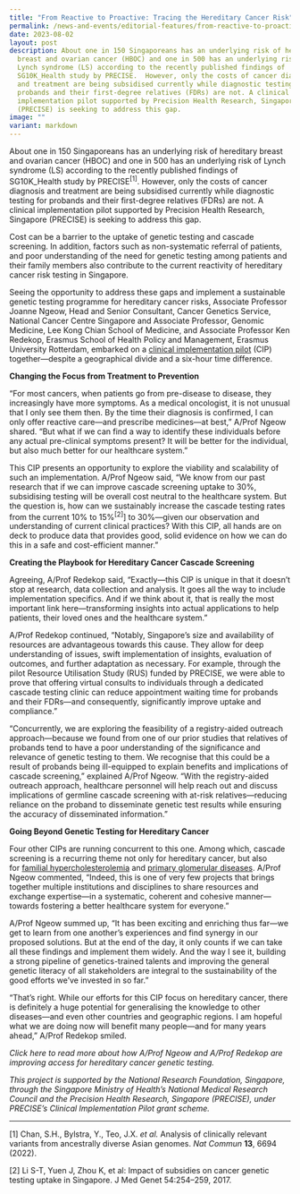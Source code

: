 ```yaml
---
title: "From Reactive to Proactive: Tracing the Hereditary Cancer Risk"
permalink: /news-and-events/editorial-features/from-reactive-to-proactive-tracing-the-hereditary-cancer-risk/
date: 2023-08-02
layout: post
description: About one in 150 Singaporeans has an underlying risk of hereditary
  breast and ovarian cancer (HBOC) and one in 500 has an underlying risk of
  Lynch syndrome (LS) according to the recently published findings of
  SG10K_Health study by PRECISE.  However, only the costs of cancer diagnosis
  and treatment are being subsidised currently while diagnostic testing for
  probands and their first-degree relatives (FDRs) are not. A clinical
  implementation pilot supported by Precision Health Research, Singapore
  (PRECISE) is seeking to address this gap.
image: ""
variant: markdown
---
```

About one in 150 Singaporeans has an underlying risk of hereditary breast and ovarian cancer (HBOC) and one in 500 has an underlying risk of Lynch syndrome (LS) according to the recently published findings of SG10K\_Health study by PRECISE<sup>[1]</sup>.&nbsp;However, only the costs of cancer diagnosis and treatment are being subsidised currently while diagnostic testing for probands and their first-degree relatives (FDRs) are not. A clinical implementation pilot supported by Precision Health Research, Singapore (PRECISE) is seeking to address this gap.

Cost can be a barrier to the uptake of genetic testing and cascade screening. In addition, factors such as non-systematic referral of patients, and poor understanding of the need for genetic testing among patients and their family members also contribute to the current reactivity of hereditary cancer risk testing in Singapore.

Seeing the opportunity to address these gaps and implement a sustainable genetic testing programme for hereditary cancer risks, Associate Professor Joanne Ngeow, Head and Senior Consultant, Cancer Genetics Service, National Cancer Centre Singapore and Associate Professor, Genomic Medicine, Lee Kong Chian School of Medicine, and Associate Professor Ken Redekop, Erasmus School of Health Policy and Management, Erasmus University Rotterdam, embarked on a&nbsp;[clinical implementation pilot](https://www.npm.sg/cip/)&nbsp;(CIP) together—despite a geographical divide and a six-hour time difference.

**Changing the Focus from Treatment to Prevention**

“For most cancers, when patients go from pre-disease to disease, they increasingly have more symptoms. As a medical oncologist, it is not unusual that I only see them then. By the time their diagnosis is confirmed, I can only offer reactive care—and prescribe medicines—at best,” A/Prof Ngeow shared. “But what if we can find a way to identify these individuals before any actual pre-clinical symptoms present? It will be better for the individual, but also much better for our healthcare system.”

This CIP presents an opportunity to explore the viability and scalability of such an implementation. A/Prof Ngeow said, “We know from our past research that if we can improve cascade screening uptake to 30%, subsidising testing will be overall cost neutral to the healthcare system. But the question is, how can we sustainably increase the cascade testing rates from the current 10% to 15%<sup>[2]</sup>]&nbsp;to 30%—given our observation and understanding of current clinical practices? With this CIP, all hands are on deck to produce data that provides good, solid evidence on how we can do this in a safe and cost-efficient manner.”

**Creating the Playbook for Hereditary Cancer Cascade Screening**&nbsp;

Agreeing, A/Prof Redekop said, “Exactly—this CIP is unique in that it doesn’t stop at research, data collection and analysis. It goes all the way to include implementation specifics. And if we think about it, that is really the most important link here—transforming insights into actual applications to help patients, their loved ones and the healthcare system.”

A/Prof Redekop continued, “Notably, Singapore’s size and availability of resources are advantageous towards this cause. They allow for deep understanding of issues, swift implementation of insights, evaluation of outcomes, and further adaptation as necessary. For example, through the pilot Resource Utilisation Study (RUS) funded by PRECISE, we were able to prove that offering virtual consults to individuals through a dedicated cascade testing clinic can reduce appointment waiting time for probands and their FDRs—and consequently, significantly improve uptake and compliance.”

“Concurrently, we are exploring the feasibility of a registry-aided outreach approach—because we found from one of our prior studies that relatives of probands tend to have a poor understanding of the significance and relevance of genetic testing to them. We recognise that this could be a result of probands being ill-equipped to explain benefits and implications of cascade screening,” explained A/Prof Ngeow. “With the registry-aided outreach approach, healthcare personnel will help reach out and discuss implications of germline cascade screening with at-risk relatives—reducing reliance on the proband to disseminate genetic test results while ensuring the accuracy of disseminated information.”

**Going Beyond Genetic Testing for Hereditary Cancer**

Four other CIPs are running concurrent to this one. Among which, cascade screening is a recurring theme not only for hereditary cancer, but also for&nbsp;[familial hypercholesterolemia](https://www.npm.sg/getting-to-the-heart-of-the-matter-for-familial-hypercholesterolemia/)&nbsp;and&nbsp;[primary glomerular diseases](https://www.npm.sg/genetic-testing-for-primary-glomerular-disease-life-changing-impact-for-patients-and-families/). A/Prof Ngeow commented, “Indeed, this is one of very few projects that brings together multiple institutions and disciplines to share resources and exchange expertise—in a systematic, coherent and cohesive manner—towards fostering a better healthcare system for everyone.”&nbsp;

A/Prof Ngeow summed up, “It has been exciting and enriching thus far—we get to learn from one another’s experiences and find synergy in our proposed solutions. But at the end of the day, it only counts if we can take all these findings and implement them widely. And the way I see it, building a strong pipeline of genetics-trained talents and improving the general genetic literacy of all stakeholders are integral to the sustainability of the good efforts we’ve invested in so far.”

“That’s right. While our efforts for this CIP focus on hereditary cancer, there is definitely a huge potential for generalising the knowledge to other diseases—and even other countries and geographic regions. I am hopeful what we are doing now will benefit many people—and for many years ahead,” A/Prof Redekop smiled.&nbsp;&nbsp;

_Click&nbsp;here&nbsp;to read more about how A/Prof Ngeow and A/Prof Redekop are improving access for hereditary cancer genetic testing._&nbsp;

_This project is supported by the National Research Foundation, Singapore, through the Singapore Ministry of Health’s National Medical Research Council and the Precision Health Research, Singapore (PRECISE), under PRECISE’s Clinical Implementation Pilot grant scheme._

  

* * *

[1] Chan, S.H., Bylstra, Y., Teo, J.X.&nbsp;_et al._&nbsp;Analysis of clinically relevant variants from ancestrally diverse Asian genomes.&nbsp;_Nat Commun_&nbsp;**13**, 6694 (2022).

[2] Li S-T, Yuen J, Zhou K, et al: Impact of subsidies on cancer genetic testing uptake in Singapore. J Med Genet 54:254–259, 2017.